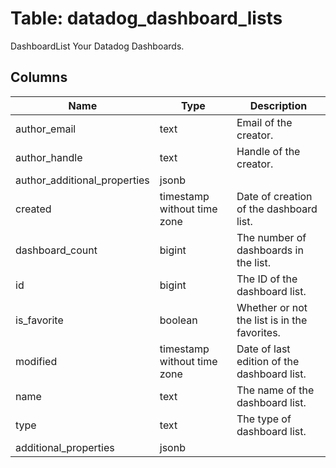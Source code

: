 
# Table: datadog_dashboard_lists
DashboardList Your Datadog Dashboards.
## Columns
| Name        | Type           | Description  |
| ------------- | ------------- | -----  |
|author_email|text|Email of the creator.|
|author_handle|text|Handle of the creator.|
|author_additional_properties|jsonb||
|created|timestamp without time zone|Date of creation of the dashboard list.|
|dashboard_count|bigint|The number of dashboards in the list.|
|id|bigint|The ID of the dashboard list.|
|is_favorite|boolean|Whether or not the list is in the favorites.|
|modified|timestamp without time zone|Date of last edition of the dashboard list.|
|name|text|The name of the dashboard list.|
|type|text|The type of dashboard list.|
|additional_properties|jsonb||
